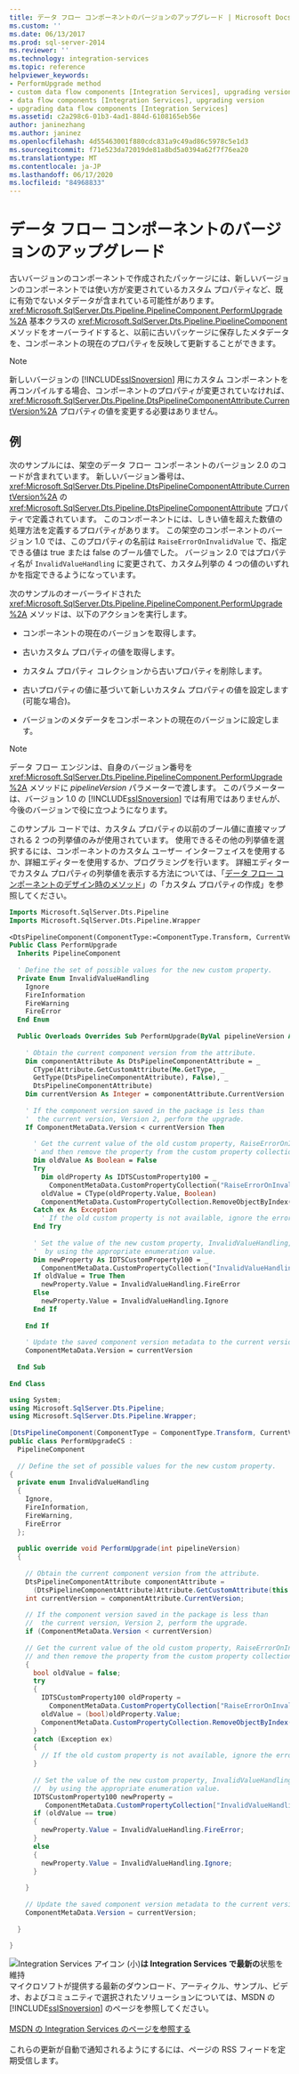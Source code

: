```yaml
---
title: データ フロー コンポーネントのバージョンのアップグレード | Microsoft Docs
ms.custom: ''
ms.date: 06/13/2017
ms.prod: sql-server-2014
ms.reviewer: ''
ms.technology: integration-services
ms.topic: reference
helpviewer_keywords:
- PerformUpgrade method
- custom data flow components [Integration Services], upgrading version
- data flow components [Integration Services], upgrading version
- upgrading data flow components [Integration Services]
ms.assetid: c2a298c6-01b3-4ad1-884d-6108165eb56e
author: janinezhang
ms.author: janinez
ms.openlocfilehash: 4d55463001f880cdc831a9c49ad86c5978c5e1d3
ms.sourcegitcommit: f71e523da72019de81a8bd5a0394a62f7f76ea20
ms.translationtype: MT
ms.contentlocale: ja-JP
ms.lasthandoff: 06/17/2020
ms.locfileid: "84968833"
---
```

# <a name="upgrading-the-version-of-a-data-flow-component"></a>データ フロー コンポーネントのバージョンのアップグレード
  古いバージョンのコンポーネントで作成されたパッケージには、新しいバージョンのコンポーネントでは使い方が変更されているカスタム プロパティなど、既に有効でないメタデータが含まれている可能性があります。 <xref:Microsoft.SqlServer.Dts.Pipeline.PipelineComponent.PerformUpgrade%2A> 基本クラスの <xref:Microsoft.SqlServer.Dts.Pipeline.PipelineComponent> メソッドをオーバーライドすると、以前に古いパッケージに保存したメタデータを、コンポーネントの現在のプロパティを反映して更新することができます。  
  
> [!NOTE]  
>  新しいバージョンの [!INCLUDE[ssISnoversion](../../../includes/ssisnoversion-md.md)] 用にカスタム コンポーネントを再コンパイルする場合、コンポーネントのプロパティが変更されていなければ、<xref:Microsoft.SqlServer.Dts.Pipeline.DtsPipelineComponentAttribute.CurrentVersion%2A> プロパティの値を変更する必要はありません。  
  
## <a name="example"></a>例  
 次のサンプルには、架空のデータ フロー コンポーネントのバージョン 2.0 のコードが含まれています。 新しいバージョン番号は、<xref:Microsoft.SqlServer.Dts.Pipeline.DtsPipelineComponentAttribute.CurrentVersion%2A> の <xref:Microsoft.SqlServer.Dts.Pipeline.DtsPipelineComponentAttribute> プロパティで定義されています。 このコンポーネントには、しきい値を超えた数値の処理方法を定義するプロパティがあります。 この架空のコンポーネントのバージョン 1.0 では、このプロパティの名前は `RaiseErrorOnInvalidValue` で、指定できる値は true または false のブール値でした。 バージョン 2.0 ではプロパティ名が `InvalidValueHandling` に変更されて、カスタム列挙の 4 つの値のいずれかを指定できるようになっています。  
  
 次のサンプルのオーバーライドされた <xref:Microsoft.SqlServer.Dts.Pipeline.PipelineComponent.PerformUpgrade%2A> メソッドは、以下のアクションを実行します。  
  
-   コンポーネントの現在のバージョンを取得します。  
  
-   古いカスタム プロパティの値を取得します。  
  
-   カスタム プロパティ コレクションから古いプロパティを削除します。  
  
-   古いプロパティの値に基づいて新しいカスタム プロパティの値を設定します (可能な場合)。  
  
-   バージョンのメタデータをコンポーネントの現在のバージョンに設定します。  
  
> [!NOTE]  
>  データ フロー エンジンは、自身のバージョン番号を <xref:Microsoft.SqlServer.Dts.Pipeline.PipelineComponent.PerformUpgrade%2A> メソッドに *pipelineVersion* パラメーターで渡します。 このパラメーターは、バージョン 1.0 の [!INCLUDE[ssISnoversion](../../../includes/ssisnoversion-md.md)] では有用ではありませんが、今後のバージョンで役に立つようになります。  
  
 このサンプル コードでは、カスタム プロパティの以前のブール値に直接マップされる 2 つの列挙値のみが使用されています。 使用できるその他の列挙値を選択するには、コンポーネントのカスタム ユーザー インターフェイスを使用するか、詳細エディターを使用するか、プログラミングを行います。 詳細エディターでカスタム プロパティの列挙値を表示する方法については、「[データ フロー コンポーネントのデザイン時のメソッド](design-time-methods-of-a-data-flow-component.md)」の「カスタム プロパティの作成」を参照してください。  
  
```vb  
Imports Microsoft.SqlServer.Dts.Pipeline  
Imports Microsoft.SqlServer.Dts.Pipeline.Wrapper  
  
<DtsPipelineComponent(ComponentType:=ComponentType.Transform, CurrentVersion:=2)> _  
Public Class PerformUpgrade  
  Inherits PipelineComponent  
  
  ' Define the set of possible values for the new custom property.  
  Private Enum InvalidValueHandling  
    Ignore  
    FireInformation  
    FireWarning  
    FireError  
  End Enum  
  
  Public Overloads Overrides Sub PerformUpgrade(ByVal pipelineVersion As Integer)  
  
    ' Obtain the current component version from the attribute.  
    Dim componentAttribute As DtsPipelineComponentAttribute = _  
      CType(Attribute.GetCustomAttribute(Me.GetType, _  
      GetType(DtsPipelineComponentAttribute), False), _  
      DtsPipelineComponentAttribute)  
    Dim currentVersion As Integer = componentAttribute.CurrentVersion  
  
    ' If the component version saved in the package is less than  
    '  the current version, Version 2, perform the upgrade.  
    If ComponentMetaData.Version < currentVersion Then  
  
      ' Get the current value of the old custom property, RaiseErrorOnInvalidValue,   
      ' and then remove the property from the custom property collection.  
      Dim oldValue As Boolean = False  
      Try  
        Dim oldProperty As IDTSCustomProperty100 = _  
          ComponentMetaData.CustomPropertyCollection("RaiseErrorOnInvalidValue")  
        oldValue = CType(oldProperty.Value, Boolean)  
        ComponentMetaData.CustomPropertyCollection.RemoveObjectByIndex("RaiseErrorOnInvalidValue")  
      Catch ex As Exception  
        ' If the old custom property is not available, ignore the error.  
      End Try  
  
      ' Set the value of the new custom property, InvalidValueHandling,  
      '  by using the appropriate enumeration value.  
      Dim newProperty As IDTSCustomProperty100 = _  
        ComponentMetaData.CustomPropertyCollection("InvalidValueHandling")  
      If oldValue = True Then  
        newProperty.Value = InvalidValueHandling.FireError  
      Else  
        newProperty.Value = InvalidValueHandling.Ignore  
      End If  
  
    End If  
  
    ' Update the saved component version metadata to the current version.  
    ComponentMetaData.Version = currentVersion  
  
  End Sub  
  
End Class  
```  
  
```csharp  
using System;  
using Microsoft.SqlServer.Dts.Pipeline;  
using Microsoft.SqlServer.Dts.Pipeline.Wrapper;  
  
[DtsPipelineComponent(ComponentType = ComponentType.Transform, CurrentVersion = 2)]  
public class PerformUpgradeCS :  
  PipelineComponent  
  
  // Define the set of possible values for the new custom property.  
{  
  private enum InvalidValueHandling  
  {  
    Ignore,  
    FireInformation,  
    FireWarning,  
    FireError  
  };  
  
  public override void PerformUpgrade(int pipelineVersion)  
  {  
  
    // Obtain the current component version from the attribute.  
    DtsPipelineComponentAttribute componentAttribute =   
      (DtsPipelineComponentAttribute)Attribute.GetCustomAttribute(this.GetType(), typeof(DtsPipelineComponentAttribute), false);  
    int currentVersion = componentAttribute.CurrentVersion;  
  
    // If the component version saved in the package is less than  
    //  the current version, Version 2, perform the upgrade.  
    if (ComponentMetaData.Version < currentVersion)  
  
    // Get the current value of the old custom property, RaiseErrorOnInvalidValue,   
    // and then remove the property from the custom property collection.  
    {  
      bool oldValue = false;  
      try  
      {  
        IDTSCustomProperty100 oldProperty =   
          ComponentMetaData.CustomPropertyCollection["RaiseErrorOnInvalidValue"];  
        oldValue = (bool)oldProperty.Value;  
        ComponentMetaData.CustomPropertyCollection.RemoveObjectByIndex("RaiseErrorOnInvalidValue");  
      }  
      catch (Exception ex)  
      {  
        // If the old custom property is not available, ignore the error.  
      }  
  
      // Set the value of the new custom property, InvalidValueHandling,  
      //  by using the appropriate enumeration value.  
      IDTSCustomProperty100 newProperty =   
         ComponentMetaData.CustomPropertyCollection["InvalidValueHandling"];  
      if (oldValue == true)  
      {  
        newProperty.Value = InvalidValueHandling.FireError;  
      }  
      else  
      {  
        newProperty.Value = InvalidValueHandling.Ignore;  
      }  
  
    }  
  
    // Update the saved component version metadata to the current version.  
    ComponentMetaData.Version = currentVersion;  
  
  }  
  
}  
```  
  
![Integration Services アイコン (小)](../../media/dts-16.gif "Integration Services のアイコン (小)")**は Integration Services で最新の**状態を維持  <br /> マイクロソフトが提供する最新のダウンロード、アーティクル、サンプル、ビデオ、およびコミュニティで選択されたソリューションについては、MSDN の [!INCLUDE[ssISnoversion](../../../includes/ssisnoversion-md.md)] のページを参照してください。<br /><br /> [MSDN の Integration Services のページを参照する](https://go.microsoft.com/fwlink/?LinkId=136655)<br /><br /> これらの更新が自動で通知されるようにするには、ページの RSS フィードを定期受信します。  
  
  
